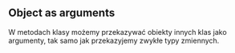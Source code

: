 ## Object as arguments

W metodach klasy możemy przekazywać obiekty innych klas jako argumenty, tak samo jak przekazyjemy zwykłe
typy zmiennych.